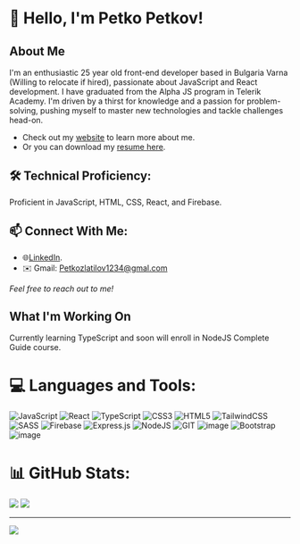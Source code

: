 # 👋 Hello, I'm Petko Petkov!
## About Me
I'm an enthusiastic 25 year old front-end developer based in Bulgaria Varna (Willing to relocate if hired), passionate about JavaScript and React development. I have graduated from the Alpha JS program in Telerik Academy. I'm driven by a thirst for knowledge and a passion for problem-solving, pushing myself to master new technologies and tackle challenges head-on.
- Check out my [website](https://petkov-petko.github.io/Resume-React/) to learn more about me.
- Or you can download my [resume here](https://github.com/Petkov-Petko/Petkov-Petko/raw/main/PetkoPetkov.pdf).


## 🛠️ Technical Proficiency:
Proficient in JavaScript, HTML, CSS, React, and Firebase.

## 📫 Connect With Me:

- 🌐[LinkedIn](https://www.linkedin.com/in/petko-petkov-b87a4828a/). 
- ✉️ Gmail: Petkozlatilov1234@gmal.com

*Feel free to reach out to me!*
## What I'm Working On

Currently learning TypeScript and soon will enroll in NodeJS Complete Guide course.


# 💻 Languages and Tools:
![JavaScript](https://img.shields.io/badge/javascript-%23323330.svg?style=for-the-badge&logo=javascript&logoColor=%23F7DF1E)  ![React](https://img.shields.io/badge/react-%2320232a.svg?style=for-the-badge&logo=react&logoColor=%2361DAFB) ![TypeScript](https://img.shields.io/badge/typescript-%23007ACC.svg?style=for-the-badge&logo=typescript&logoColor=white) ![CSS3](https://img.shields.io/badge/css3-%231572B6.svg?style=for-the-badge&logo=css3&logoColor=white)  ![HTML5](https://img.shields.io/badge/html5-%23E34F26.svg?style=for-the-badge&logo=html5&logoColor=white)  ![TailwindCSS](https://img.shields.io/badge/tailwindcss-%2338B2AC.svg?style=for-the-badge&logo=tailwind-css&logoColor=white) ![SASS](https://img.shields.io/badge/SASS-hotpink.svg?style=for-the-badge&logo=SASS&logoColor=white)
 ![Firebase](https://img.shields.io/badge/firebase-a08021?style=for-the-badge&logo=firebase&logoColor=ffcd34) ![Express.js](https://img.shields.io/badge/express.js-%23404d59.svg?style=for-the-badge&logo=express&logoColor=%2361DAFB)  ![NodeJS](https://img.shields.io/badge/node.js-6DA55F?style=for-the-badge&logo=node.js&logoColor=white)  ![GIT](https://img.shields.io/badge/Git-fc6d26?style=for-the-badge&logo=git&logoColor=white)  ![image](https://img.shields.io/badge/Jest-C21325?style=for-the-badge&logo=jest&logoColor=white) ![Bootstrap](https://img.shields.io/badge/bootstrap-%238511FA.svg?style=for-the-badge&logo=bootstrap&logoColor=white) ![image](https://img.shields.io/badge/eslint-3A33D1?style=for-the-badge&logo=eslint&logoColor=white) 
# 📊 GitHub Stats:
  ![](https://github-readme-streak-stats.herokuapp.com/?user=Petkov-Petko&theme=dark&hide_border=false)
![](https://github-readme-stats.vercel.app/api/top-langs/?username=Petkov-Petko&theme=dark&hide_border=false&include_all_commits=true&count_private=false&layout=compact)

---
[![](https://visitcount.itsvg.in/api?id=gushteraa&icon=0&color=3)](https://visitcount.itsvg.in)

<!-- Proudly created with GPRM ( https://gprm.itsvg.in ) -->

